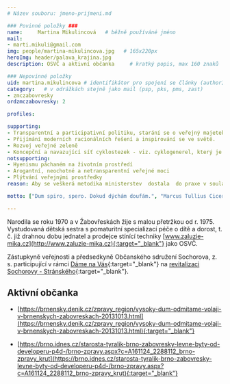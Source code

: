 ```yaml
---
# Název souboru: jmeno-prijmeni.md

### Povinné položky ###
name:     Martina Mikulincová  	# běžně používáné jméno
mail:
- marti.mikuli@gmail.com
img: people/martina-mikulincova.jpg   # 165x220px
heroImg: header/palava_krajina.jpg
description: OSVČ a aktivní občanka 	# kratký popis, max 160 znaků

### Nepovinné položky
uid: martina.mikulincova # identifikátor pro spojení se články (authorId)
category: 	# v odrážkách stejně jako mail (psp, pks, pms, zast)
- zmczabovresky
ordzmczabovresky: 2

profiles:

supporting:
- Transparentní a participativní politiku, starání se o veřejný majetek s péčí řádného hospodáře
- Přijímání moderních racionálních řešení a inspirování se ve světě.
- Rozvoj veřejné zeleně
- Koncepční a navazující síť cyklostezek - viz. cyklogenerel, který je zatím hudbou budoucnosti
notsupporting:
- Hyenismu páchaném na životním prostředí
- Arogantní, neochotné a netransparentní veřejné moci
- Plýtvání veřejnými prostředky
reason: Aby se veškerá metodika ministerstev  dostala  do praxe v souladu s danou legislativou a nezůstala jen na papíře. Aby byl zachráněn a revitalizován významný krajinný prvek naší městské části Kozí Hora a nebyl zalit betonem dle projektu Avrio investu jako již jeho realizovaná 1 etapa - vstup do lesoparku Kroftova - Štursova. Aby územní plán nebyl jen politickou omalovánkou, která vytěžuje území, ale ctil urbanistickou hodnotu daného území a nepokračoval zrůdnou výstavbou - viz. polyfunkční dům na náměstí Rosického. Aby vzniklé dětské hřiště v Rezidenci Sochorova zbudované z dotačních operačních programů sloužilo nejen vyvoleným ale i mateřským školkám a všem dětem.

motto: ["Dum spiro, spero. Dokud dýchám doufám.", "Marcus Tullius Cicero", "Spés moritur ultima. Naděje umírá poslední."]

---
```


Narodila se roku 1970 a v Žabovřeskách žije s malou přetržkou od r. 1975. Vystudovaná dětská sestra s pomaturitní specializací péče o dítě a dorost, t. č. již drahnou dobu jednatel a prodejce stínící techniky [www.zaluzie-mika.cz](http://www.zaluzie-mika.cz){:target="_blank"} jako OSVČ.

Zástupkyně veřejnosti a předsedkyně Občanského sdružení Sochorova, z. s. participující v rámci [Dáme na Vás](https://damenavas.brno.cz){:target="_blank"} na [revitalizaci Sochorovy - Stránského](https://damenavas.brno.cz/projekt/?id=721){:target="_blank"}.

## Aktivní občanka

* [https://brnensky.denik.cz/zpravy_region/vysoky-dum-odmitame-volaji-v-brnenskych-zabovreskach-20131013.html](https://brnensky.denik.cz/zpravy_region/vysoky-dum-odmitame-volaji-v-brnenskych-zabovreskach-20131013.html){:target="_blank"}

* [https://brno.idnes.cz/starosta-tyralik-brno-zabovresky-levne-byty-od-developeru-p4d-/brno-zpravy.aspx?c=A161124_2288112_brno-zpravy_krut](https://brno.idnes.cz/starosta-tyralik-brno-zabovresky-levne-byty-od-developeru-p4d-/brno-zpravy.aspx?c=A161124_2288112_brno-zpravy_krut){:target="_blank"}
